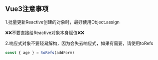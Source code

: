 ## Vue3注意事项

1.批量更新Reactive创建的对象时，最好使用Object.assign

❌❌不要直接给Reactive对象本身赋值❌❌

2.响应式对象不要轻易解构，因为会失去响应式，如果有需要，请使用toRefs

```ts
const { age } = toRefs(addForm)
```

